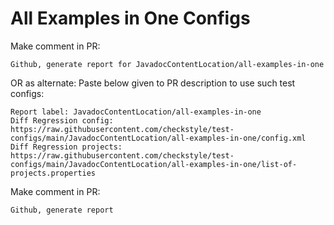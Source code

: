 # All Examples in One Configs
Make comment in PR:
```
Github, generate report for JavadocContentLocation/all-examples-in-one
```
OR as alternate:
Paste below given to PR description to use such test configs:
```
Report label: JavadocContentLocation/all-examples-in-one
Diff Regression config: https://raw.githubusercontent.com/checkstyle/test-configs/main/JavadocContentLocation/all-examples-in-one/config.xml
Diff Regression projects: https://raw.githubusercontent.com/checkstyle/test-configs/main/JavadocContentLocation/all-examples-in-one/list-of-projects.properties
```
Make comment in PR:
```
Github, generate report
```
